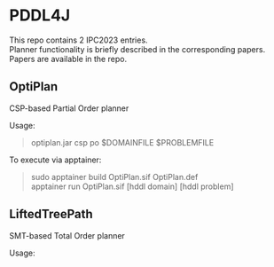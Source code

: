 # PDDL4J
This repo contains 2 IPC2023 entries.\
Planner functionality is briefly described in the corresponding papers. Papers are available in the repo.

## OptiPlan
CSP-based Partial Order planner

Usage:
> optiplan.jar csp po $DOMAINFILE $PROBLEMFILE

To execute via apptainer:
> sudo apptainer build OptiPlan.sif OptiPlan.def\
> apptainer run OptiPlan.sif [hddl domain] [hddl problem]

## LiftedTreePath
SMT-based Total Order planner

Usage:
>
